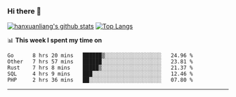 ### Hi there 👋

<!--
**hanxuanliang/hanxuanliang** is a ✨ _special_ ✨ repository because its `README.md` (this file) appears on your GitHub profile.

Here are some ideas to get you started:

- 🔭 I’m currently working on ...
- 🌱 I’m currently learning ...
- 👯 I’m looking to collaborate on ...
- 🤔 I’m looking for help with ...
- 💬 Ask me about ...
- 📫 How to reach me: ...
- 😄 Pronouns: ...
- ⚡ Fun fact: ...
-->
[![hanxuanliang's github stats](https://github-readme-stats.vercel.app/api?username=hanxuanliang&count_private=true&show_icons=true)](https://github.com/anuraghazra/github-readme-stats)
[![Top Langs](https://github-readme-stats.vercel.app/api/top-langs/?username=hanxuanliang&layout=compact)](https://github.com/anuraghazra/github-readme-stats)

📊 **This week I spent my time on**
<!--START_SECTION:waka-->
```text
Go      8 hrs 20 mins   ██████▒░░░░░░░░░░░░░░░░░░   24.96 % 
Other   7 hrs 57 mins   ██████░░░░░░░░░░░░░░░░░░░   23.81 % 
Rust    7 hrs 8 mins    █████▒░░░░░░░░░░░░░░░░░░░   21.37 % 
SQL     4 hrs 9 mins    ███░░░░░░░░░░░░░░░░░░░░░░   12.46 % 
PHP     2 hrs 36 mins   ██░░░░░░░░░░░░░░░░░░░░░░░   07.80 % 
```
<!--END_SECTION:waka-->

***